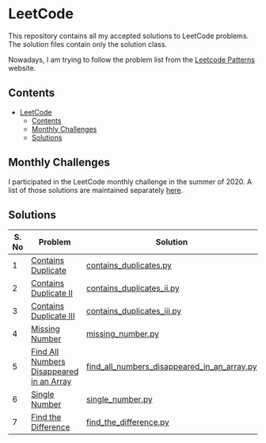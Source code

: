 # LeetCode

This repository contains all my accepted solutions to LeetCode problems. The solution files contain only the solution class.

Nowadays, I am trying to follow the problem list from the [Leetcode Patterns](https://seanprashad.com/leetcode-patterns/) website.

## Contents

- [LeetCode](#leetcode)
  - [Contents](#contents)
  - [Monthly Challenges](#monthly-challenges)
  - [Solutions](#solutions)

## Monthly Challenges

I participated in the LeetCode monthly challenge in the summer of 2020. A list of those solutions are maintained separately [here](MONTHLY-CHALLENGES.md).

## Solutions

| S. No | Problem                                                                                                             | Solution                                                                                              |
| ----- | ------------------------------------------------------------------------------------------------------------------- | ----------------------------------------------------------------------------------------------------- |
| 1     | [Contains Duplicate](https://leetcode.com/problems/contains-duplicate/)                                             | [contains_duplicates.py](/solutions/contains_duplicate.py)                                            |
| 2     | [Contains Duplicate II](https://leetcode.com/problems/contains-duplicate-ii/)                                       | [contains_duplicates_ii.py](/solutions/contains_duplicate_ii.py)                                      |
| 3     | [Contains Duplicate III](https://leetcode.com/problems/contains-duplicate-iii/)                                     | [contains_duplicates_iii.py](/solutions/contains_duplicate_iii.py)                                    |
| 4     | [Missing Number](https://leetcode.com/problems/missing-number/)                                                     | [missing_number.py](/solutions/missing_number.py)                                                     |
| 5     | [Find All Numbers Disappeared in an Array](https://leetcode.com/problems/find-all-numbers-disappeared-in-an-array/) | [find_all_numbers_disappeared_in_an_array.py](/solutions/find_all_numbers_disappeared_in_an_array.py) |
| 6     | [Single Number](https://leetcode.com/problems/single-number/)                                                       | [single_number.py](/solutions/single_number.py)                                                       |
| 7     | [Find the Difference](https://leetcode.com/problems/find-the-difference/)                                           | [find_the_difference.py](/solutions/find_the_difference.py)                                           |
